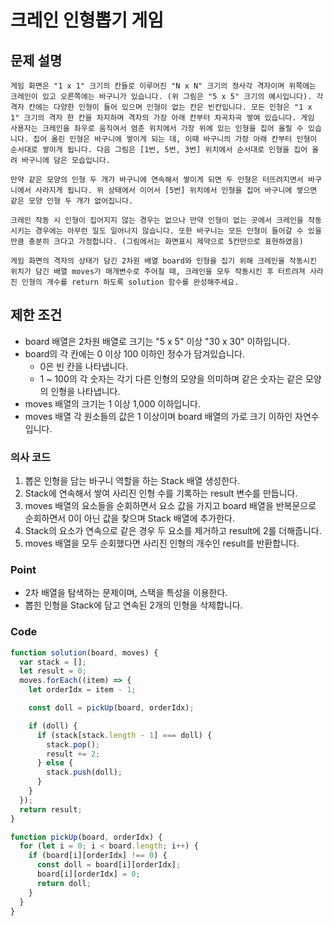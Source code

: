 # 크레인 인형뽑기 게임

## 문제 설명

    게임 화면은 "1 x 1" 크기의 칸들로 이루어진 "N x N" 크기의 정사각 격자이며 위쪽에는 크레인이 있고 오른쪽에는 바구니가 있습니다. (위 그림은 "5 x 5" 크기의 예시입니다). 각 격자 칸에는 다양한 인형이 들어 있으며 인형이 없는 칸은 빈칸입니다. 모든 인형은 "1 x 1" 크기의 격자 한 칸을 차지하며 격자의 가장 아래 칸부터 차곡차곡 쌓여 있습니다. 게임 사용자는 크레인을 좌우로 움직여서 멈춘 위치에서 가장 위에 있는 인형을 집어 올릴 수 있습니다. 집어 올린 인형은 바구니에 쌓이게 되는 데, 이때 바구니의 가장 아래 칸부터 인형이 순서대로 쌓이게 됩니다. 다음 그림은 [1번, 5번, 3번] 위치에서 순서대로 인형을 집어 올려 바구니에 담은 모습입니다.

    만약 같은 모양의 인형 두 개가 바구니에 연속해서 쌓이게 되면 두 인형은 터뜨려지면서 바구니에서 사라지게 됩니다. 위 상태에서 이어서 [5번] 위치에서 인형을 집어 바구니에 쌓으면 같은 모양 인형 두 개가 없어집니다.

    크레인 작동 시 인형이 집어지지 않는 경우는 없으나 만약 인형이 없는 곳에서 크레인을 작동시키는 경우에는 아무런 일도 일어나지 않습니다. 또한 바구니는 모든 인형이 들어갈 수 있을 만큼 충분히 크다고 가정합니다. (그림에서는 화면표시 제약으로 5칸만으로 표현하였음)

    게임 화면의 격자의 상태가 담긴 2차원 배열 board와 인형을 집기 위해 크레인을 작동시킨 위치가 담긴 배열 moves가 매개변수로 주어질 때, 크레인을 모두 작동시킨 후 터트려져 사라진 인형의 개수를 return 하도록 solution 함수를 완성해주세요.

## 제한 조건

- board 배열은 2차원 배열로 크기는 "5 x 5" 이상 "30 x 30" 이하입니다.
- board의 각 칸에는 0 이상 100 이하인 정수가 담겨있습니다.
  - 0은 빈 칸을 나타냅니다.
  - 1 ~ 100의 각 숫자는 각기 다른 인형의 모양을 의미하며 같은 숫자는 같은 모양의 인형을 나타냅니다.
- moves 배열의 크기는 1 이상 1,000 이하입니다.
- moves 배열 각 원소들의 값은 1 이상이며 board 배열의 가로 크기 이하인 자연수입니다.

### 의사 코드

1. 뽑은 인형을 담는 바구니 역할을 하는 Stack 배열 생성한다.
2. Stack에 연속해서 쌓여 사리진 인형 수를 기록하는 result 변수를 만듭니다.
3. moves 배열의 요소들을 순회하면서 요소 값을 가지고 board 배열을 반복문으로 순회하면서 0이 아닌 값을 찾으며 Stack 배열에 추가한다.
4. Stack의 요소가 연속으로 같은 경우 두 요소를 제거하고 result에 2를 더해줍니다.
5. moves 배열을 모두 순회했다면 사리진 인형의 개수인 result를 반환합니다.

### Point

- 2차 배열을 탐색하는 문제이며, 스택을 특성을 이용한다.
- 뽑힌 인형을 Stack에 담고 연속된 2개의 인형을 삭제합니다.

### Code

```js
function solution(board, moves) {
  var stack = [];
  let result = 0;
  moves.forEach((item) => {
    let orderIdx = item - 1;

    const doll = pickUp(board, orderIdx);

    if (doll) {
      if (stack[stack.length - 1] === doll) {
        stack.pop();
        result += 2;
      } else {
        stack.push(doll);
      }
    }
  });
  return result;
}

function pickUp(board, orderIdx) {
  for (let i = 0; i < board.length; i++) {
    if (board[i][orderIdx] !== 0) {
      const doll = board[i][orderIdx];
      board[i][orderIdx] = 0;
      return doll;
    }
  }
}
```

